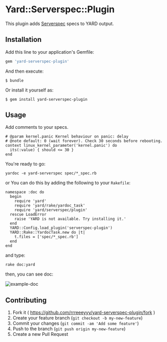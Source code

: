 # Yard::Serverspec::Plugin

This plugin adds [Serverspec](http://serverspec.org/) specs to YARD output.

## Installation

Add this line to your application's Gemfile:

```ruby
gem 'yard-serverspec-plugin'
```

And then execute:

    $ bundle

Or install it yourself as:

    $ gem install yard-serverspec-plugin

## Usage

Add comments to your specs.

```
# @param kernel.panic Kernel behaviour on panic: delay
# @note default: 0 (wait forever). Check 30 seconds before rebooting.
context linux_kernel_parameter('kernel.panic') do
  its(:value) { should <= 30 }
end
```

You're ready to go:

```
yardoc -e yard-serverspec spec/*_spec.rb
```

or You can do this by adding the following to your ``Rakefile``:

```
namespace :doc do
  begin
    require 'yard'
    require 'yard/rake/yardoc_task'
    require 'yard/serverspec/plugin'
  rescue LoadError
    raise 'YARD is not available. Try installing it.'
  end
  YARD::Config.load_plugin('serverspec-plugin')
  YARD::Rake::YardocTask.new do |t|
    t.files = ['spec/*_spec.rb']
  end
end
```

and type:

```
rake doc:yard
```

then, you can see doc:

![example-doc](https://dl.dropboxusercontent.com/u/80830728/yard-serverspec-plugin/kernel-panic.png)

## Contributing

1. Fork it ( https://github.com/rrreeeyyy/yard-serverspec-plugin/fork )
2. Create your feature branch (`git checkout -b my-new-feature`)
3. Commit your changes (`git commit -am 'Add some feature'`)
4. Push to the branch (`git push origin my-new-feature`)
5. Create a new Pull Request
